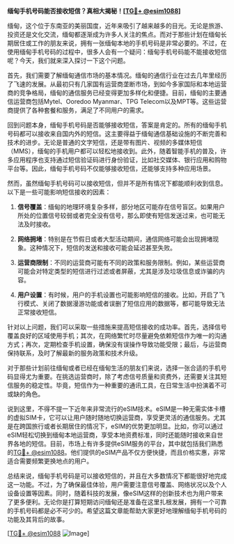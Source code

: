 **缅甸手机号码能否接收短信？真相大揭秘！[[TG💪+ @esim1088](https://t.me/s/esim1088)]**

缅甸，这个位于东南亚的美丽国度，近年来吸引了越来越多的目光。无论是旅游、投资还是文化交流，缅甸都逐渐成为许多人关注的焦点。而对于那些计划在缅甸长期居住或工作的朋友来说，拥有一张缅甸本地的手机号码是非常必要的。不过，在使用缅甸手机号码的过程中，很多人会有一个疑问：缅甸手机号码能不能接收短信呢？今天，我们就来深入探讨一下这个问题。

首先，我们需要了解缅甸通信市场的基本情况。缅甸的通信行业在过去几年里经历了飞速的发展。从最初只有几家国有运营商垄断市场，到如今多家国际和本地运营商的竞争格局，缅甸的通信服务已经变得更加多样化和便捷。目前，缅甸的主要通信运营商包括Mytel、Ooredoo Myanmar、TPG Telecom以及MPT等。这些运营商提供了各种套餐和服务，满足了不同用户的需求。

回到问题本身，缅甸手机号码是否能够接收短信，答案是肯定的。所有的缅甸手机号码都可以接收来自国内外的短信。这主要得益于缅甸通信基础设施的不断完善和技术的进步。无论是普通的文字短信，还是带有图片、视频的多媒体短信（MMS），缅甸的手机用户都可以轻松地接收到。此外，随着智能手机的普及，许多应用程序也支持通过短信验证码进行身份验证，比如社交媒体、银行应用和购物平台等。因此，缅甸手机号码不仅能够接收短信，还能够支持多种应用场景。

然而，虽然缅甸手机号码可以接收短信，但并不是所有情况下都能顺利收到信息。以下是一些可能影响短信接收的因素：

1. **信号覆盖**：缅甸的地理环境复杂多样，部分地区可能存在信号盲区。如果用户所处的位置信号较弱或者完全没有信号，那么即使有短信发送过来，也可能无法及时接收。
   
2. **网络拥堵**：特别是在节假日或者大型活动期间，通信网络可能会出现拥堵现象。这种情况下，短信的发送和接收可能会延迟甚至失败。

3. **运营商限制**：不同的运营商可能有不同的政策和服务限制。例如，某些运营商可能会对特定类型的短信进行过滤或者屏蔽，尤其是涉及垃圾信息或诈骗的内容。

4. **用户设置**：有时候，用户的手机设置也可能影响短信的接收。比如，开启了飞行模式、关闭了数据漫游功能或者误删了短信应用的数据等，都可能导致无法正常接收短信。

针对以上问题，我们可以采取一些措施来提高短信接收的成功率。首先，选择信号覆盖良好的区域使用手机；其次，在网络繁忙时尽量避免依赖短信作为唯一的沟通方式；再次，定期检查手机设置，确保没有误操作导致功能受限；最后，与运营商保持联系，及时了解最新的服务政策和技术升级。

对于那些计划前往缅甸或者已经在缅甸生活的朋友们来说，选择一张合适的手机号码显得尤为重要。在挑选运营商时，除了考虑信号质量和资费外，还需要关注其短信服务的稳定性。毕竟，短信作为一种重要的通讯工具，在日常生活中扮演着不可或缺的角色。

说到这里，不得不提一下近年来非常流行的eSIM技术。eSIM是一种无需实体卡槽的虚拟SIM卡，它可以让用户随时随地切换运营商，享受更灵活的通信服务。尤其是在跨国旅行或者长期居住的情况下，eSIM的优势更加明显。比如，你可以通过eSIM轻松切换到缅甸本地运营商，享受本地资费标准，同时还能随时接收来自世界各地的短信。目前，市场上有许多提供eSIM服务的平台，其中就包括我们熟悉的[TG💪+ @esim1088](https://t.me/s/esim1088)。他们提供的eSIM产品不仅方便快捷，而且价格实惠，非常适合需要频繁更换地点的用户。

总结来说，缅甸手机号码是可以接收短信的，并且在大多数情况下都能很好地完成这一功能。不过，为了确保最佳体验，用户需要注意信号覆盖、网络状况以及个人设备设置等因素。同时，随着科技的发展，像eSIM这样的创新技术也为用户带来了更多便利。无论你是打算短期访问缅甸还是准备在这里扎根发展，拥有一个可靠的手机号码都是必不可少的。希望这篇文章能帮助大家更好地理解缅甸手机号码的功能及其背后的故事。

[[TG💪+ @esim1088](https://t.me/s/esim1088) ![Image](https://i.postimg.cc/4NQfJmqS/Snipaste-2025-05-13-00-14-12.png)]